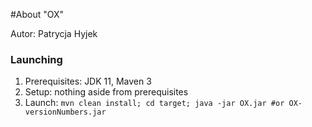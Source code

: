 #About "OX"

Autor: Patrycja Hyjek

### Launching

1. Prerequisites: JDK 11, Maven 3
2. Setup: nothing aside from prerequisites
3. Launch: `mvn clean install; cd target; java -jar OX.jar #or OX-versionNumbers.jar`

